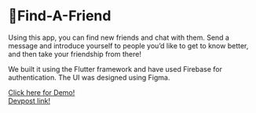 # 👫Find-A-Friend

Using this app, you can find new friends and chat with them. Send a message and introduce yourself to people you’d like to get to know better, and then take 
your friendship from there!</br>

We built it using the Flutter framework and have used Firebase for authentication. The UI was designed using Figma.

[Click here for Demo!](https://youtu.be/wQBcaFZ74l4) </br>
[Devpost link!](https://devpost.com/software/find-a-friend-ch5w4q)

